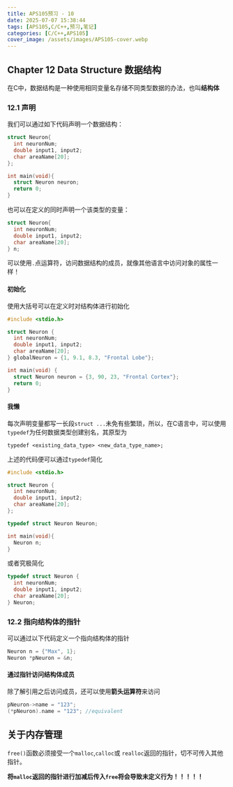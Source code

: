 ```yaml
---
title: APS105预习 - 10
date: 2025-07-07 15:38:44
tags: [APS105,C/C++,预习,笔记]
categories: [C/C++,APS105]
cover_image: /assets/images/APS105-cover.webp
---
```


## Chapter 12 Data Structure 数据结构

在C中，数据结构是一种使用相同变量名存储不同类型数据的办法，也叫**结构体**

### 12.1 声明

我们可以通过如下代码声明一个数据结构：

```c
struct Neuron{
  int neuronNum;
  double input1, input2;
  char areaName[20];
};

int main(void){
  struct Neuron neuron;
  return 0;
}
```

也可以在定义的同时声明一个该类型的变量：

```c
struct Neuron{
  int neuronNum;
  double input1, input2;
  char areaName[20];
} n;
```

可以使用`.`点运算符，访问数据结构的成员，就像其他语言中访问对象的属性一样！

#### 初始化

使用大括号可以在定义时对结构体进行初始化

```c
#include <stdio.h>

struct Neuron {
  int neuronNum;
  double input1, input2;
  char areaName[20];
} globalNeuron = {1, 9.1, 8.3, "Frontal Lobe"};

int main(void) {
  struct Neuron neuron = {3, 90, 23, "Frontal Cortex"};
  return 0;
}
```

#### 我懒

每次声明变量都写一长段`struct ...`未免有些繁琐，所以，在C语言中，可以使用`typedef`为任何数据类型创建别名，其原型为

```
typedef <existing_data_type> <new_data_type_name>;
```

上述的代码便可以通过`typedef`简化

```c
#include <stdio.h>

struct Neuron {
  int neuronNum;
  double input1, input2;
  char areaName[20];
};

typedef struct Neuron Neuron;

int main(void){
  Neuron n;
}
```

或者究极简化

```C
typedef struct Neuron {
  int neuronNum;
  double input1, input2;
  char areaName[20];
} Neuron;
```

### 12.2 指向结构体的指针

可以通过以下代码定义一个指向结构体的指针

```c
Neuron n = {"Max", 1};
Neuron *pNeuron = &n;
```

#### 通过指针访问结构体成员

除了解引用之后访问成员，还可以使用**箭头运算符**来访问

```c
pNeuron->name = "123";
(*pNeuron).name = "123"; //equivalent
```

## 关于内存管理

`free()`函数必须接受一个`malloc`,`calloc`或 `realloc`返回的指针，切不可传入其他指针。

**将`malloc`返回的指针进行加减后传入`free`将会导致未定义行为！！！！！**


